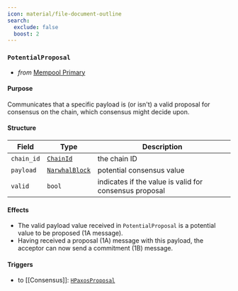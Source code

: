 ```yaml
---
icon: material/file-document-outline
search:
  exclude: false
  boost: 2
---
```


### `PotentialProposal`

<!-- --8<-- [start:purpose] -->
- _from_ [Mempool Primary](../mempool/primary.md)

#### Purpose

Communicates that a specific payload is (or isn't) a valid proposal for consensus on the chain, which consensus might decide upon.
<!-- --8<-- [end:purpose] -->
<!-- --8<-- [start:details] -->
#### Structure

| Field | Type | Description |
| ----- | ---- | ----------- |
| `chain_id` | [`ChainId`](#ChainId) | the chain ID |
| `payload` | [`NarwhalBlock`](#NarwhalBlock) | potential consensus value |
| `valid` | `bool` | indicates if the value is valid for consensus proposal |

#### Effects

- The valid payload value received in `PotentialProposal` is a potential value to be proposed (1A message).
- Having received a proposal (1A) message with this payload, the acceptor can now send a commitment (1B) message.

#### Triggers

- to [[Consensus]]: [`HPaxosProposal`](#hpaxosproposal)
<!-- --8<-- [end:details] -->
<!--
```rust
/// Communicates that a specific payload is (or isn't) a valid proposal for consensus on the chain.
struct PotentialProposal {
  chain_id : ChainId,
  payload : NarwhalBlock,
  valid : bool,
}
```
-->
